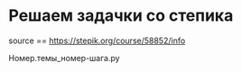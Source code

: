 # Решаем задачки со степика

source == https://stepik.org/course/58852/info

Номер.темы_номер-шага.py